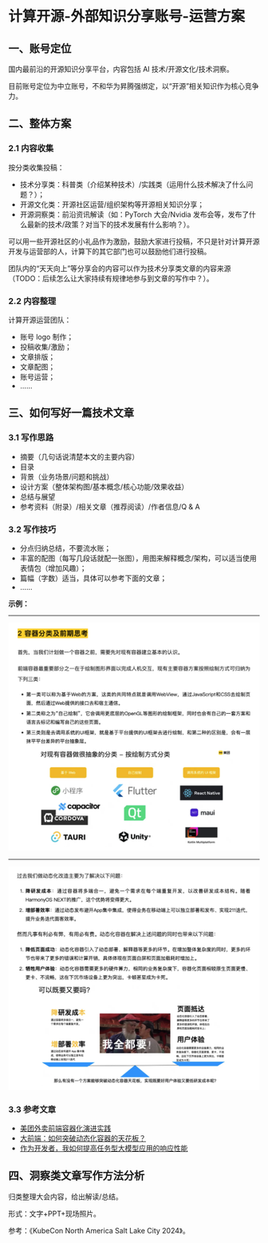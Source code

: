 # 计算开源-外部知识分享账号-运营方案

## 一、账号定位

国内最前沿的开源知识分享平台，内容包括 AI 技术/开源文化/技术洞察。

目前账号定位为中立账号，不和华为昇腾强绑定，以“开源”相关知识作为核心竞争力。

## 二、整体方案

### 2.1 内容收集

按分类收集投稿：

- 技术分享类：科普类（介绍某种技术）/实践类（运用什么技术解决了什么问题？）；
- 开源文化类：开源社区运营/组织架构等开源相关知识分享；
- 开源洞察类：前沿资讯解读（如：PyTorch 大会/Nvidia 发布会等，发布了什么最新的技术/政策？对当下的技术发展有什么影响？）。

可以用一些开源社区的小礼品作为激励，鼓励大家进行投稿，不只是针对计算开源开发与运营部的人，计算下的其它部门也可以鼓励他们进行投稿。

团队内的“天天向上”等分享会的内容可以作为技术分享类文章的内容来源（TODO：后续怎么让大家持续有规律地参与到文章的写作中？）。

### 2.2 内容整理

计算开源运营团队：

- 账号 logo 制作；
- 投稿收集/激励；
- 文章排版；
- 文章配图；
- 账号运营；
- ……

## 三、如何写好一篇技术文章

### 3.1 写作思路

- 摘要（几句话说清楚本文的主要内容）
- 目录
- 背景（业务场景/问题和挑战）
- 设计方案（整体架构图/基本概念/核心功能/效果收益）
- 总结与展望
- 参考资料（附录）/相关文章（推荐阅读）/作者信息/Q & A

### 3.2 写作技巧

- 分点归纳总结，不要流水账；
- 丰富的配图（每写几段话就配一张图），用图来解释概念/架构，可以适当使用表情包（增加风趣）；
- 篇幅（字数）适当，具体可以参考下面的文章；
- ……

**示例：**

---

![alt text](./images/iShot_2024-11-27_14.33.37.png)

---

![alt text](./images/iShot_2024-11-27_14.37.15.png)

### 3.3 参考文章

- [<u>美团外卖前端容器化演进实践</u>](https://mp.weixin.qq.com/s?__biz=MjM5NjQ5MTI5OA==&mid=2651751072&idx=1&sn=5b8d510f6b8ff2d06e8bc44606e12e00&chksm=bd125bed8a65d2fb8bcff8623a82fe06b667d2a75c5c6a32a2ce17d392d71dca97c973ed0aff&scene=21#wechat_redirect)
- [<u>大前端：如何突破动态化容器的天花板？</u>](https://mp.weixin.qq.com/s/ocGLvUmAnglZbcKRmK72Yg)
- [<u>作为开发者，我如何提高任务型大模型应用的响应性能</u>](https://mp.weixin.qq.com/s/_4s8HiRASW59V9S0YMRRww)

## 四、洞察类文章写作方法分析

归类整理大会内容，给出解读/总结。

形式：文字+PPT+现场照片。

参考：《KubeCon North America Salt Lake City 2024》。
